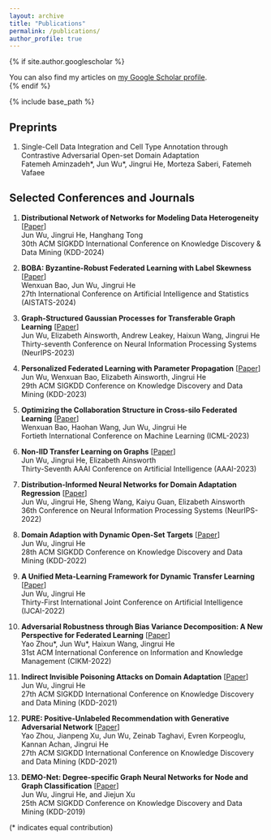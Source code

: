 ```yaml
---
layout: archive
title: "Publications"
permalink: /publications/
author_profile: true
---
```


{% if site.author.googlescholar %}
  <div class="wordwrap">You can also find my articles on <a href="{{site.author.googlescholar}}">my Google Scholar profile</a>.</div>
{% endif %}

{% include base_path %}

<!---
{% for post in site.publications reversed %}
  {% include archive-single.html %}
{% endfor %}
-->   

## Preprints

1. Single-Cell Data Integration and Cell Type Annotation through Contrastive Adversarial Open-set Domain Adaptation  
Fatemeh Aminzadeh\*, Jun Wu\*, Jingrui He, Morteza Saberi, Fatemeh Vafaee

## Selected Conferences and Journals

1. **Distributional Network of Networks for Modeling Data Heterogeneity**  [[Paper](https://dl.acm.org/doi/abs/10.1145/3637528.3671994)]  
Jun Wu, Jingrui He, Hanghang Tong  
30th ACM SIGKDD International Conference on Knowledge Discovery & Data Mining (KDD-2024)  

1. **BOBA: Byzantine-Robust Federated Learning with Label Skewness** [[Paper](https://proceedings.mlr.press/v238/bao24a.html)]  
Wenxuan Bao, Jun Wu, Jingrui He  
27th International Conference on Artificial Intelligence and Statistics (AISTATS-2024)

1. **Graph-Structured Gaussian Processes for Transferable Graph Learning** [[Paper](https://proceedings.neurips.cc/paper_files/paper/2023/file/9f7f2f57d8eaf44b2f09020f64ff6d96-Paper-Conference.pdf)]  
Jun Wu, Elizabeth Ainsworth, Andrew Leakey, Haixun Wang, Jingrui He  
Thirty-seventh Conference on Neural Information Processing Systems (NeurIPS-2023)

1. **Personalized Federated Learning with Parameter Propagation** [[Paper](https://dl.acm.org/doi/abs/10.1145/3580305.3599464)]  
Jun Wu, Wenxuan Bao, Elizabeth Ainsworth, Jingrui He  
29th ACM SIGKDD Conference on Knowledge Discovery and Data Mining (KDD-2023)

1. **Optimizing the Collaboration Structure in Cross-silo Federated Learning** [[Paper](https://proceedings.mlr.press/v202/bao23b.html)]  
Wenxuan Bao, Haohan Wang, Jun Wu, Jingrui He  
Fortieth International Conference on Machine Learning (ICML-2023)

1. **Non-IID Transfer Learning on Graphs** [[Paper](https://ojs.aaai.org/index.php/AAAI/article/view/26231)]  
Jun Wu, Jingrui He, Elizabeth Ainsworth  
Thirty-Seventh AAAI Conference on Artificial Intelligence (AAAI-2023)

1. **Distribution-Informed Neural Networks for Domain Adaptation Regression** [[Paper](https://proceedings.neurips.cc/paper_files/paper/2022/file/410bbba8388369d8bb5875544d1d4428-Paper-Conference.pdf)]  
Jun Wu, Jingrui He, Sheng Wang, Kaiyu Guan, Elizabeth Ainsworth  
36th Conference on Neural Information Processing Systems (NeurIPS-2022)

1. **Domain Adaption with Dynamic Open-Set Targets** [[Paper](https://dl.acm.org/doi/abs/10.1145/3534678.3539235)]  
Jun Wu, Jingrui He  
28th ACM SIGKDD Conference on Knowledge Discovery and Data Mining (KDD-2022)

1. **A Unified Meta-Learning Framework for Dynamic Transfer Learning** [[Paper](https://www.ijcai.org/proceedings/2022/0496.pdf)]  
Jun Wu, Jingrui He  
Thirty-First International Joint Conference on Artificial Intelligence (IJCAI-2022)

1. **Adversarial Robustness through Bias Variance Decomposition: A New Perspective for Federated Learning** [[Paper](https://dl.acm.org/doi/abs/10.1145/3511808.3557232)]  
Yao Zhou\*, Jun Wu\*, Haixun Wang, Jingrui He  
31st ACM International Conference on Information and Knowledge Management (CIKM-2022)  

1. **Indirect Invisible Poisoning Attacks on Domain Adaptation** [[Paper](https://dl.acm.org/doi/abs/10.1145/3447548.3467214)]  
Jun Wu, Jingrui He  
27th ACM SIGKDD International Conference on Knowledge Discovery and Data Mining (KDD-2021)  

1. **PURE: Positive-Unlabeled Recommendation with Generative Adversarial Network** [[Paper](https://dl.acm.org/doi/abs/10.1145/3447548.3467234)]  
Yao Zhou, Jianpeng Xu, Jun Wu, Zeinab Taghavi, Evren Korpeoglu, Kannan Achan, Jingrui He  
27th ACM SIGKDD International Conference on Knowledge Discovery and Data Mining (KDD-2021)  

1. **DEMO-Net: Degree-specific Graph Neural Networks for Node and Graph Classification** [[Paper](https://dl.acm.org/doi/abs/10.1145/3292500.3330950)]  
Jun Wu, Jingrui He, and Jiejun Xu  
25th ACM SIGKDD Conference on Knowledge Discovery and Data Mining (KDD-2019)


(* indicates equal contribution)

